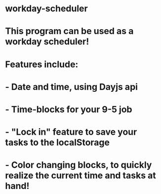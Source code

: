 # workday-scheduler

# This program can be used as a workday scheduler!
# Features include:
# - Date and time, using Dayjs api
# - Time-blocks for your 9-5 job
# - "Lock in" feature to save your tasks to the localStorage
# - Color changing blocks, to quickly realize the current time and tasks at hand! 

